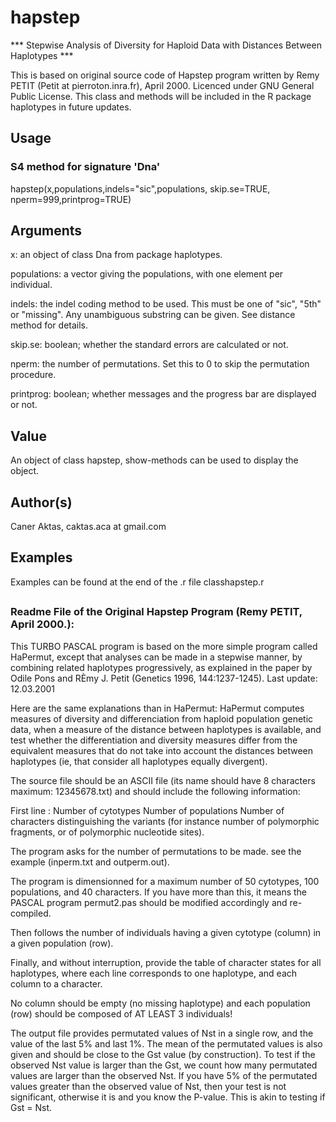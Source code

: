 # hapstep
*** Stepwise Analysis of Diversity for Haploid Data with Distances Between Haplotypes ***

This is based on original source code of Hapstep program written by Remy PETIT (Petit at pierroton.inra.fr),  April 2000.
Licenced under GNU General Public License. This class and methods will be included in the R package haplotypes in future updates.


## Usage

### S4 method for signature 'Dna'
hapstep(x,populations,indels="sic",populations, skip.se=TRUE, nperm=999,printprog=TRUE)

## Arguments

x: an object of class Dna from package haplotypes.

populations: a vector giving the populations, with one element per individual.

indels:  the indel coding method to be used. This must be one of "sic", "5th" or "missing". Any unambiguous substring can be given. See distance method for details.

skip.se: boolean; whether the standard errors are calculated or not.

nperm: the number of permutations. Set this to 0 to skip the permutation procedure.

printprog: boolean; whether messages and the progress bar are displayed or not.


## Value

An object of class hapstep, show-methods can be used to display the object. 

## Author(s)

Caner Aktas, caktas.aca at gmail.com

## Examples

Examples can be found at the end of the .r file classhapstep.r   





##
##

### Readme File of the Original Hapstep Program (Remy PETIT,  April 2000.):
This TURBO PASCAL program is based on the more simple program called HaPermut,
except that analyses can be made in a stepwise manner, by combining related haplotypes 
progressively, as explained in the paper by Odile Pons and RÈmy J. Petit 
(Genetics 1996, 144:1237-1245).
Last update: 12.03.2001

Here are the same explanations than in HaPermut:
HaPermut computes measures of diversity and differenciation from haploid 
population genetic data, when a measure of the distance between haplotypes is available,
and test whether the differentiation and diversity measures differ from the equivalent measures
that do not take into account the distances between haplotypes (ie, that consider all haplotypes 
equally divergent). 

The source file should be an ASCII file 
(its name should have 8 characters maximum: 12345678.txt)
 and should include the following information:

First line : 
Number of cytotypes    Number of populations  Number of characters distinguishing 
the variants (for instance number of polymorphic fragments, or of polymorphic 
nucleotide sites).

The program asks for the number of permutations to be made.
see the example (inperm.txt and outperm.out).

The program is dimensionned for a maximum number of 50 cytotypes, 100 populations,
and 40 characters. If you have more than this, it means the PASCAL program
permut2.pas should be modified accordingly and re-compiled. 

Then follows the number of individuals having a given cytotype (column)
in a given population (row). 

Finally, and without interruption, provide the table of character states for
all haplotypes, where each line corresponds to one haplotype, and each column to a 
character.

No column should be empty (no missing haplotype) and each population (row) 
should be composed of AT LEAST 3 individuals!

The output file provides permutated values of Nst in a single row, and the value of the last 5% 
and last 1%. The mean of the permutated values is also given and should be close to the Gst value (by construction). 
To test if the observed Nst value is larger than the Gst, we count how many permutated values 
are larger than the observed Nst. If you have 5% of the permutated values greater than the 
observed value of Nst, then your test is not significant, otherwise it is and you know
the P-value. This is akin to testing if Gst = Nst.






